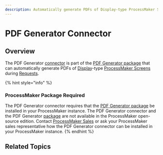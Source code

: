 ```yaml
---
description: Automatically generate PDFs of Display-type ProcessMaker Screens in a Process.
---
```


# PDF Generator Connector

## Overview

The PDF Generator [connector](../what-is-a-connector.md) is part of the [PDF Generator package](../../../../package-development-distribution/package-a-connector/pdf-generator-package.md) that can automatically generate PDFs of [Display](../../../design-forms/screens-builder/types-for-screens.md#display)-type [ProcessMaker Screens](../../../design-forms/what-is-a-form.md) during [Requests](../../../../using-processmaker/requests/what-is-a-request.md).

{% hint style="info" %}
### ProcessMaker Package Required

The PDF Generator connector requires that the [PDF Generator package](../../../../package-development-distribution/package-a-connector/pdf-generator-package.md) be installed in your ProcessMaker instance. The PDF Generator connector and the PDF Generator [package](../../../../package-development-distribution/first-topic.md) are not available in the ProcessMaker open-source edition. Contact [ProcessMaker Sales](https://www.processmaker.com/contact/) or ask your ProcessMaker sales representative how the PDF Generator connector can be installed in your ProcessMaker instance.
{% endhint %}

## Related Topics



